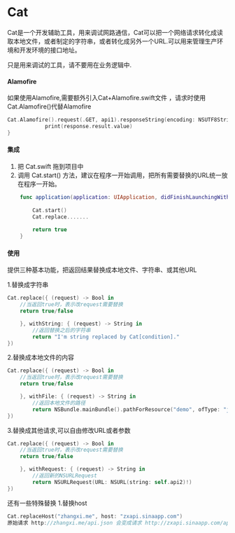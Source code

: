 # Cat
Cat是一个开发辅助工具，用来调试网路通信，Cat可以把一个网络请求转化成读取本地文件，或者制定的字符串，或者转化成另外一个URL.可以用来管理生产环境和开发环境的接口地址。

只是用来调试的工具，请不要用在业务逻辑中.




#### Alamofire

如果使用Alamofire,需要额外引入Cat+Alamofire.swift文件 ，请求时使用Cat.Alamofire()代替Alamofire
```swift
Cat.Alamofire().request(.GET, api1).responseString(encoding: NSUTF8StringEncoding) { (response:Response<String, NSError>) -> Void in
            print(response.result.value)
}
```


#### 集成

1. 把 Cat.swift 拖到项目中
2. 调用 Cat.start() 方法，建议在程序一开始调用，把所有需要替换的URL统一放在程序一开始。

```swift
    func application(application: UIApplication, didFinishLaunchingWithOptions launchOptions: [NSObject: AnyObject]?) -> Bool {
    
        Cat.start() 
        Cat.replace.......
        
        return true
    }
```
#### 使用
提供三种基本功能，把返回结果替换成本地文件、字符串、或其他URL


1.替换成字符串

```swift
Cat.replace({ (request) -> Bool in
    //当返回true时，表示改request需要替换
    return true/false

    }, withString: { (request) -> String in
        //返回替换之后的字符串
        return "I'm string replaced by Cat[condition]."
})
```

2.替换成本地文件的内容

```swift
Cat.replace({ (request) -> Bool in
    //当返回true时，表示改request需要替换
    return true/false

    }, withFile: { (request) -> String in
        //返回本地文件的路径
        return NSBundle.mainBundle().pathForResource("demo", ofType: "json")!
})
```

3.替换成其他请求,可以自由修改URL或者参数

```swift
Cat.replace({ (request) -> Bool in
    //当返回true时，表示改request需要替换
    return true/false

    }, withRequest: { (request) -> String in
        //返回新的NSURLRequest
        return NSURLRequest(URL: NSURL(string: self.api2)!)
})
```


还有一些特殊替换
1.替换host
```swift
Cat.replaceHost("zhangxi.me", host: "zxapi.sinaapp.com")
原始请求 http://zhangxi.me/api.json 会变成请求 http://zxapi.sinaapp.com/api.json
```